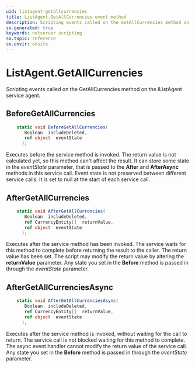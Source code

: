 ```yaml
---
uid: listagent-getallcurrencies
title: ListAgent.GetAllCurrencies event method
description: Scripting events called on the GetAllCurrencies method on the ListAgent service agent.
so.generated: true
keywords: netserver scripting
so.topic: reference
so.envir: onsite
---
```

# ListAgent.GetAllCurrencies

Scripting events called on the <see cref='M:IListAgent.GetAllCurrencies'>GetAllCurrencies</see> method on the <see cref='IListAgent'>IListAgent</see>  service agent.

## BeforeGetAllCurrencies
```cs
    static void BeforeGetAllCurrencies(
       Boolean  includeDeleted,
       ref object  eventState
      );
```
Executes before the service method is invoked.
The return value is not calculated yet, so this method can't affect the result.
It can store some state in the *eventState* parameter, that is passed to the **After** and **AfterAsync** methods in this service call.
Event state is not preserved between different service calls. It is set to null at the start of each service call.
## AfterGetAllCurrencies
```cs
    static void AfterGetAllCurrencies(
       Boolean  includeDeleted,
       ref CurrencyEntity[]  returnValue,
       ref object  eventState
      );
```
Executes after the service method has been invoked. The service waits for this method to complete before returning the result to the caller.
The return value has been set. The script may modify the return value by altering the **returnValue** parameter.
Any state you set in the **Before** method is passed in through the *eventState* parameter.
## AfterGetAllCurrenciesAsync
```cs
    static void AfterGetAllCurrenciesAsync(
       Boolean  includeDeleted,
       ref CurrencyEntity[]  returnValue,
       ref object  eventState
      );
```
Executes after the service method is invoked, without waiting for the call to return.
The service call is not blocked waiting for this method to complete.
The async event handler cannot modify the return value of the service call.
Any state you set in the **Before** method is passed in through the *eventState* parameter.

